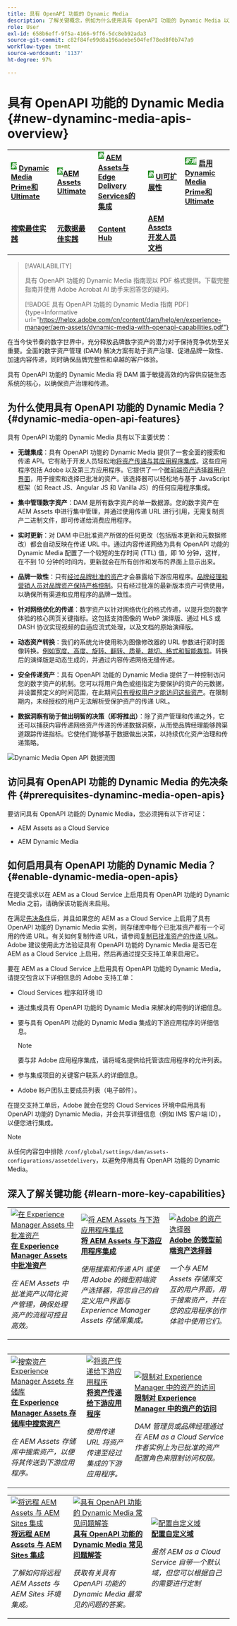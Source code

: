 ```yaml
---
title: 具有 OpenAPI 功能的 Dynamic Media
description: 了解关键概念，例如为什么使用具有 OpenAPI 功能的 Dynamic Media 以及如何启用它。
role: User
exl-id: 658b6eff-9f5a-4166-9ff6-5dc8eb92ada3
source-git-commit: c82f84fe99d8a196adebe504fef78ed8f0b747a9
workflow-type: tm+mt
source-wordcount: '1137'
ht-degree: 97%

---
```


# 具有 OpenAPI 功能的 Dynamic Media {#new-dynaminc-media-apis-overview}

<table>
    <tr>
        <td>
            <sup style= "background-color:#008000; color:#FFFFFF; font-weight:bold"><i>新</i></sup> <a href="/help/assets/dynamic-media/dm-prime-ultimate.md"><b>Dynamic Media Prime和Ultimate</b></a>
        </td>
        <td>
            <sup style= "background-color:#008000; color:#FFFFFF; font-weight:bold"><i>新</i></sup><a href="/help/assets/assets-ultimate-overview.md"><b>AEM Assets Ultimate</b></a>
        </td>
        <td>
            <sup style= "background-color:#008000; color:#FFFFFF; font-weight:bold"><i>新</i></sup> <a href="/help/assets/integrate-aem-assets-edge-delivery-services.md"><b>AEM Assets与Edge Delivery Services的集成</b></a>
        </td>
        <td>
            <sup style= "background-color:#008000; color:#FFFFFF; font-weight:bold"><i>新</i></sup> <a href="/help/assets/aem-assets-view-ui-extensibility.md"><b>UI可扩展性</b></a>
        </td>
          <td>
            <sup style= "background-color:#008000; color:#FFFFFF; font-weight:bold"><i>新建</i></sup> <a href="/help/assets/dynamic-media/enable-dynamic-media-prime-and-ultimate.md"><b>启用Dynamic Media Prime和Ultimate</b></a>
        </td>
    </tr>
    <tr>
        <td>
            <a href="/help/assets/search-best-practices.md"><b>搜索最佳实践</b></a>
        </td>
        <td>
            <a href="/help/assets/metadata-best-practices.md"><b>元数据最佳实践</b></a>
        </td>
        <td>
            <a href="/help/assets/product-overview.md"><b>Content Hub</b></a>
        </td>
        <td>
            <a href="https://developer.adobe.com/experience-cloud/experience-manager-apis/"><b>AEM Assets 开发人员文档</b></a>
        </td>
    </tr>
</table>

>[!AVAILABILITY]
>
>具有 OpenAPI 功能的 Dynamic Media 指南现以 PDF 格式提供。下载完整指南并使用 Adobe Acrobat AI 助手来回答您的疑问。
>
>[!BADGE 具有 OpenAPI 功能的 Dynamic Media 指南 PDF]{type=Informative url="https://helpx.adobe.com/cn/content/dam/help/en/experience-manager/aem-assets/dynamic-media-with-openapi-capabilities.pdf"}

在当今快节奏的数字世界中，充分释放品牌数字资产的潜力对于保持竞争优势至关重要。全面的数字资产管理 (DAM) 解决方案有助于资产治理、促进品牌一致性、加速内容传递，同时确保品牌完整性和卓越的客户体验。

具有 OpenAPI 功能的 Dynamic Media 将 DAM 置于敏捷高效的内容供应链生态系统的核心，以确保资产治理和传递。

## 为什么使用具有 OpenAPI 功能的 Dynamic Media？ {#dynamic-media-open-api-features}

具有 OpenAPI 功能的 Dynamic Media 具有以下主要优势：

* **无缝集成**：具有 OpenAPI 功能的 Dynamic Media 提供了一套全面的搜索和传递 API。它有助于开发人员轻松地[将资产传递与其应用程序集成](/help/assets/integrate-dynamic-media-open-apis.md)。这些应用程序包括 Adobe 以及第三方应用程序。它提供了一个[微前端资产选择器用户界面](/help/assets/overview-asset-selector.md)，用于搜索和选择已批准的资产。该选择器可以轻松地与基于 JavaScript 框架（如 React JS、Angular JS 和 Vanilla JS）的任何应用程序集成。

* **集中管理数字资产**：DAM 是所有数字资产的单一数据源。您的数字资产在 AEM Assets 中进行集中管理，并通过使用传递 URL 进行引用，无需复制资产二进制文件，即可传递给消费应用程序。

* **实时更新**：对 DAM 中已批准资产所做的任何更改（包括版本更新和元数据修改）都会自动反映在传递 URL 中。通过内容传递网络为具有 OpenAPI 功能的 Dynamic Media 配置了一个较短的生存时间 (TTL) 值，即 10 分钟，这样，在不到 10 分钟的时间内，更新就会在所有创作和发布的界面上显示出来。

* **品牌一致性**：只有[经过品牌批准的资产](/help/assets/approve-assets.md)才会暴露给下游应用程序。[品牌经理和营销人员对品牌资产保持严格控制](/help/assets/restrict-assets-delivery.md)。只有经过批准的最新版本资产可供使用，以确保所有渠道和应用程序的品牌一致性。

* **针对网络优化的传递**：数字资产以针对网络优化的格式传递，以提升您的数字体验的核心网页关键指标。这包括支持图像的 WebP 演绎版、通过 HLS 或 DASH 协议实现视频的自适应流式处理，以及文档的原始演绎版。

* **动态资产转换**：我们的系统允许使用称为图像修改器的 URL 参数进行即时图像转换。[例如宽度、高度、旋转、翻转、质量、裁切、格式和智能裁剪](/help/assets/deliver-assets-apis.md)。转换后的演绎版是动态生成的，并通过内容传递网络无缝传递。

* **安全传递资产**：具有 OpenAPI 功能的 Dynamic Media 提供了一种控制访问您的数字资产的机制。您可以将用户角色或组指定为要保护的资产的元数据，并设置预定义的时间范围，在此期间[只有授权用户才能访问这些资产](/help/assets/restrict-assets-delivery.md)。在限制期内，未经授权的用户无法解析受保护资产的传递 URL。

* **数据洞察有助于做出明智的决策（即将推出）**：除了资产管理和传递之外，它还可以捕获内容传递网络资产传递的传递数据洞察，从而使品牌经理能够跨渠道跟踪传递指标。它使他们能够基于数据做出决策，以持续优化资产治理和传递策略。

![Dynamic Media Open API 数据流图](assets/dm-openapi-dfd.png)

## 访问具有 OpenAPI 功能的 Dynamic Media 的先决条件 {#prerequisites-dynaminc-media-open-apis}

要访问具有 OpenAPI 功能的 Dynamic Media，您必须拥有以下许可证：

* AEM Assets as a Cloud Service

* AEM Dynamic Media 

## 如何启用具有 OpenAPI 功能的 Dynamic Media？ {#enable-dynamic-media-open-apis}

在提交请求以在 AEM as a Cloud Service 上启用具有 OpenAPI 功能的 Dynamic Media 之前，请确保该功能尚未启用。

在满足[先决条件](#prerequisites-dynaminc-media-open-apis)后，并且如果您的 AEM as a Cloud Service 上启用了具有 OpenAPI 功能的 Dynamic Media 实例，则存储库中每个已批准资产都有一个可用的传递 URL。有关如何复制传递 URL，请参阅[复制已批准资产的传递 URL](approve-assets.md#copy-delivery-url-approved-assets)。Adobe 建议使用此方法验证具有 OpenAPI 功能的 Dynamic Media 是否已在 AEM as a Cloud Service 上启用，然后再通过提交支持工单来启用它。

要在 AEM as a Cloud Service 上启用具有 OpenAPI 功能的 Dynamic Media，请提交包含以下详细信息的 Adobe 支持工单：

* Cloud Services 程序和环境 ID

* 通过集成具有 OpenAPI 功能的 Dynamic Media 来解决的用例的详细信息。

* 要与具有 OpenAPI 功能的 Dynamic Media 集成的下游应用程序的详细信息。

  >[!NOTE]
  >
  >要与非 Adobe 应用程序集成，请将域名提供给托管该应用程序的允许列表。

* 参与集成项目的关键客户联系人的详细信息。

* Adobe 帐户团队主要成员列表（电子邮件）。

在提交支持工单后，Adobe 就会在您的 Cloud Services 环境中启用具有 OpenAPI 功能的 Dynamic Media，并会共享详细信息（例如 IMS 客户端 ID），以便您进行集成。

>[!NOTE]
>
>从任何内容包中排除 `/conf/global/settings/dam/assets-configurations/assetdelivery`，以避免停用具有 OpenAPI 功能的 Dynamic Media。

## 深入了解关键功能 {#learn-more-key-capabilities}

<table>
<td>
   <a href="/help/assets/approve-assets.md">
   <img alt="在 Experience Manager Assets 中批准资产" src="./assets/approved-assets.jpeg" />
   </a>
   <div>
      <a href="/help/assets/approve-assets.md">
      <strong>在 Experience Manager Assets 中批准资产</strong>
      </a>
   </div>
   <p>
      <em>在 AEM Assets 中批准资产以简化资产管理，确保处理资产的流程可控且高效。</em>
   </p>
</td>
<td>
   <a href="/help/assets/integrate-dynamic-media-open-apis.md">
   <img alt="将 AEM Assets 与下游应用程序集成" src="./assets/asset-selector-integration.png" />
   </a>
   <div>
      <a href="/help/assets/integrate-dynamic-media-open-apis.md">
      <strong>将 AEM Assets 与下游应用程序集成</strong>
      </a>
   </div>
   <p>
      <em>使用搜索和传递 API 或使用 Adobe 的微型前端资产选择器，将您自己的自定义用户界面与 Experience Manager Assets 存储库集成。</em>
   </p>
</td>
<td>
   <a href="/help/assets/overview-asset-selector.md">
   <img alt="Adobe 的资产选择器" src="./assets/asset-selector-prereqs.png" />
   </a>
   <div>
      <a href="/help/assets/overview-asset-selector.md">
      <strong>Adobe 的微型前端资产选择器</strong>
      </a>
   </div>
   <p>
      <em>一个与 AEM Assets 存储库交互的用户界面，用于搜索资产，并在您的应用程序创作体验中使用它们。</em>
   </p>
</td>
</table>
<table>



<table>
<td>
   <a href="/help/assets/search-assets-api.md">
   <img alt="搜索资产 Experience Manager Assets 存储库" src="./assets/search-assets-api-overview.png" />
   </a>
   <div>
      <a href="/help/assets/search-assets-api.md">
      <strong>在 Experience Manager Assets 存储库中搜索资产</strong>
      </a>
   </div>
   <p>
      <em>在 AEM Assets 存储库中搜索资产，以便将其传送到下游应用程序。</em>
   </p>
</td>
<td>
   <a href="/help/assets/deliver-assets-apis.md">
   <img alt="将资产传递给下游应用程序" src="./assets/delivery-url.png" />
   </a>
   <div>
      <a href="/help/assets/deliver-assets-apis.md">
      <strong>将资产传递给下游应用程序</strong>
      </a>
   </div>
   <p>
      <em>使用传递 URL 将资产传递至经过集成的下游应用程序。</em>
   </p>
</td>
<td>
   <a href="/help/assets/restrict-assets-delivery.md">
   <img alt="限制对 Experience Manager 中的资产的访问" src="./assets/restricted-access.png" />
   </a>
   <div>
      <a href="/help/assets/restrict-assets-delivery.md">
      <strong>限制对 Experience Manager 中的资产的访问</strong>
      </a>
   </div>
   <p>
      <em> DAM 管理员或品牌经理通过在 AEM as a Cloud Service 作者实例上为已批准的资产配置角色来限制访问权限。</em>
   </p>
</td>

</table>
<table>
<td>
   <a href="/help/assets/integrate-remote-approved-assets-with-sites.md">
   <img alt="将远程 AEM Assets 与 AEM Sites 集成" src="./assets/connected-assets-rdam.png" />
   </a>
   <div>
      <a href="/help/assets/integrate-remote-approved-assets-with-sites.md">
      <strong>将远程 AEM Assets 与 AEM Sites 集成</strong>
      </a>
   </div>
   <p>
      <em>了解如何将远程 AEM Assets 与 AEM Sites 环境集成。 </em>
   </p>
</td>
<td>
   <a href="/help/assets/dynamic-media-open-apis-faqs.md">
   <img alt="具有 OpenAPI 功能的 Dynamic Media 常见问题解答" src="./assets/dynamic-media-faqs.jpeg" />
   </a>
   <div>
      <a href="/help/assets/dynamic-media-open-apis-faqs.md">
      <strong>具有 OpenAPI 功能的 Dynamic Media 常见问题解答</strong>
      </a>
   </div>
   <p>
      <em>获取有关具有 OpenAPI 功能的 Dynamic Media 最常见的问题的答案。</em>
   </p>
</td>
<td>
   <a href="/help/assets/configure-custom-domain.md">
   <img alt="配置自定义域" src="./assets/configure-custom-domain.jpeg" />
   </a>
   <div>
      <a href="/help/assets/configure-custom-domain.md">
      <strong>配置自定义域</strong>
      </a>
   </div>
   <p>
      <em>虽然 AEM as a Cloud Service 自带一个默认域，但您可以根据自己的需要进行定制</em>
   </p>
</td>

</table>
